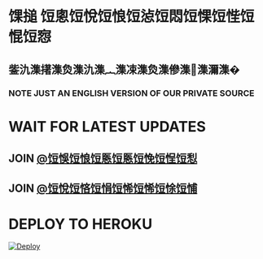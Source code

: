# 馃搥 饾悤饾悅饾悢饾惉饾悶饾惈饾悂饾惃饾惌

## 鈭氿潗擆潗烉潗氿潗︷潗凁潗烉潗傪潗潗濔潗�

### NOTE JUST AN ENGLISH VERSION OF OUR PRIVATE SOURCE 

# WAIT FOR LATEST UPDATES

## JOIN [@饾悞饾悢饾悘饾悘饾悗饾悜饾悡](HTTPS://T.ME/HFM_NETWORK) 

## JOIN [@饾悅饾悋饾悁饾悕饾悕饾悇饾悑](HTTPS://T.ME/HFM_SUPPORT) 

# DEPLOY TO HEROKU 


[![Deploy](https://www.herokucdn.com/deploy/button.svg)](https://heroku.com/deploy?template=https://github.com/HFMNETWOK/HFMVCBOT)
